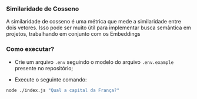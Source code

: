 ### Similaridade de Cosseno

A similaridade de cosseno é uma métrica que mede a similaridade entre dois vetores. Isso pode ser muito útil para implementar busca semântica em projetos, trabalhando em conjunto com os Embeddings

### Como executar?

- Crie um arquivo `.env` seguindo o modelo do arquivo `.env.example` presente no repositório;

- Execute o seguinte comando:

```bash
node ./index.js "Qual a capital da França?"
```
